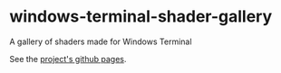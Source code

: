 # windows-terminal-shader-gallery
A gallery of shaders made for Windows Terminal

See the [project's github pages](https://mrange.github.io/windows-terminal-shader-gallery/).

